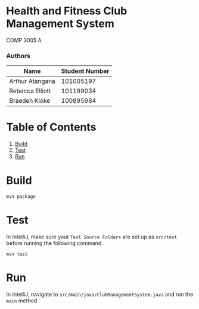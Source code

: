 # Health and Fitness Club Management System

COMP 3005 A

### Authors

|      Name        | Student Number |
| ---------------- | -------------- |
| Arthur Atangana  | 101005197      |
| Rebecca Elliott  | 101199034      |
| Braeden Kloke    | 100895984      |

# Table of Contents
1. [Build](#build)
2. [Test](#test)
3. [Run](#run)


<a id="build"></a>
# Build
```
mvn package
```


<a id="build"></a>
# Test
In IntelliJ, make sure your `Test Source Folders` are set up as `src/test` before running the following command.
```
mvn test
```


<a id="build"></a>
# Run
In IntelliJ, navigate to `src/main/java/ClubManagementSystem.java` and run the `main` method.